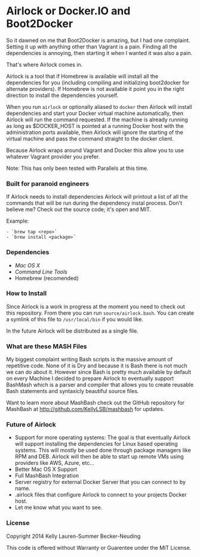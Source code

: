 # Airlock or Docker.IO and Boot2Docker

So it dawned on me that Boot2Docker is amazing, but I had one complaint. Setting it up with anything other than Vagrant is a pain. Finding all the dependencies is annoying, then starting it when I wanted it was also a pain.

That's where Airlock comes in.

Airlock is a tool that if Homebrew is available will install all the dependencies for you (including compiling and initializing boot2docker for alternate providers). If Homebrew is not available it point you in the right direction to install the dependencies yourself.

When you run `airlock` or optionally aliased to `docker` then Airlock will install dependencies and start your Docker virtual machine automatically, then Airlock will run the command requested. If the machine is already running as long as $DOCKER_HOST is pointed at a running Docker host with the administration ports available, then Airlock will ignore the starting of the virtual machine and pass the command straight to the docker client.

Because Airlock wraps around Vagrant and Docker this allow you to use whatever Vagrant provider you prefer.

Note: This has only been tested with Parallels at this time.

### Built for paranoid engineers

If Airlock needs to install dependencies Airlock will printout a list of all the commands that will be run during the dependency instal process. Don't believe me? Check out the source code; it's open and MIT.

Example:

```
- `brew tap <repo>`
- `brew install <package>`
```

### Dependencies

- *Mac OS X*
- *Command Line Tools*
- Homebrew (recomended)

### How to Install

Since Airlock is a work in progress at the moment you need to check out this repository. From there you can run `source/airlock.bash`. You can create a symlink of this file to `/usr/local/bin` if you would like.

In the future Airlock will be distributed as a single file.

### What are these MASH Files

My biggest complaint writing Bash scripts is the massive amount of repetitive code. None of it is Dry and because it is Bash there is not much we can do about it. However since Bash is pretty much available by default on every Machine I decided to prepare Airlock to eventually support BashMash which is a parser and compiler that allows you to create reusable Bash statements and syntaxicly beautiful source files.

Want to learn more about MashBash check out the GitHub repository for MashBash at http://github.com/KellyLSB/mashbash for updates.

### Future of Airlock

- Support for more operating systems:
  The goal is that eventually Airlock will support installing the dependencies for Linux based operating systems. This will mostly be used done through package managers like RPM and DEB.
  Airlock will then be able to start up remote VMs using providers like AWS, Azure, etc...
- Better Mac OS X Support
- Full MashBash Integration
- Server registry for external Docker Server that you can connect to by name.
- .airlock files that configure Airlock to connect to your projects Docker host.
- Let me know what you want to see.

### License

Copyright 2014 Kelly Lauren-Summer Becker-Neuding

This code is offered without Warranty or Guarentee under the MIT License.